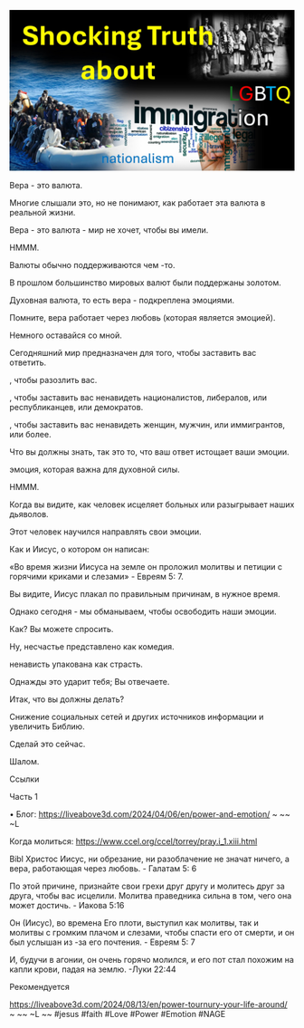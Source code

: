 ![Video cover image](./cover.jpg)

Вера - это валюта.

Многие слышали это, но не понимают, как работает эта валюта в реальной жизни.

Вера - это валюта - мир не хочет, чтобы вы имели.

HMMM.

Валюты обычно поддерживаются чем -то.

В прошлом большинство мировых валют были поддержаны золотом.

Духовная валюта, то есть вера - подкреплена эмоциями.

Помните, вера работает через любовь (которая является эмоцией).

Немного оставайся со мной.

Сегодняшний мир предназначен для того, чтобы заставить вас ответить.

, чтобы разозлить вас.

, чтобы заставить вас ненавидеть националистов, либералов, или республиканцев, или демократов.

, чтобы заставить вас ненавидеть женщин, мужчин, или иммигрантов, или более.

Что вы должны знать, так это то, что ваш ответ истощает ваши эмоции.

эмоция, которая важна для духовной силы.

HMMM.

Когда вы видите, как человек исцеляет больных или разыгрывает наших дьяволов.

Этот человек научился направлять свои эмоции.

Как и Иисус, о котором он написан:

«Во время жизни Иисуса на земле он проложил молитвы и петиции с горячими криками и слезами» - Евреям 5: 7.

Вы видите, Иисус плакал по правильным причинам, в нужное время.

Однако сегодня - мы обманываем, чтобы освободить наши эмоции.

Как? Вы можете спросить.

Ну, несчастье представлено как комедия.

ненависть упакована как страсть.

Однажды это ударит тебя; Вы отвечаете.

Итак, что вы должны делать?

Снижение социальных сетей и других источников информации и увеличить Библию.

Сделай это сейчас.

Шалом.

Ссылки

Часть 1

• Блог: https://liveabove3d.com/2024/04/06/en/power-and-emotion/ ~ ~~ ~L

Когда молиться: https://www.ccel.org/ccel/torrey/pray.i_1.xiii.html

Bibl Христос Иисус, ни обрезание, ни разоблачение не значат ничего, а вера, работающая через любовь. - Галатам 5: 6

По этой причине, признайте свои грехи друг другу и молитесь друг за друга, чтобы вас исцелили. Молитва праведника сильна в том, чего она может достичь. - Иакова 5:16

Он (Иисус), во времена Его плоти, выступил как молитвы, так и молитвы с громким плачом и слезами, чтобы спасти его от смерти, и он был услышан из -за его почтения. - Евреям 5: 7

И, будучи в агонии, он очень горячо молился, и его пот стал похожим на капли крови, падая на землю. -Луки 22:44

Рекомендуется

https://liveabove3d.com/2024/08/13/en/power-tournury-your-life-around/ ~ ~~ ~L ~~ #jesus #faith #Love #Power #Emotion #NAGE